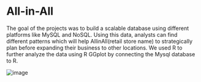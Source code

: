 # All-in-All


The goal of the projects was to build a scalable database using different platforms like MySQL and NoSQL. Using this data, analysts can find different patterns which will help AllinAll(retail store name) to strategically plan before expanding their business to other locations. We used R to further analyze the data using R GGplot by connecting the Mysql database to R.

![image](https://user-images.githubusercontent.com/55606550/82628644-5ece7600-9bbb-11ea-9292-f6a0ecef29a7.png)
